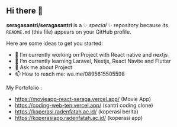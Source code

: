 ## Hi there 👋


**seragasantri/seragasantri** is a ✨ _special_ ✨ repository because its `README.md` (this file) appears on your GitHub profile.

Here are some ideas to get you started:

- 🔭 I’m currently working on Project with React native and nextjs
- 🌱 I’m currently learning Laravel, Nextjs, React Navite and Flutter
- 💬 Ask me about Project
- 📫 How to reach me: wa.me/0895615505598

My Portofolio :
- https://movieapp-react-seraga.vercel.app/ (Movie App)
- https://coding-web-ten.vercel.app/ (santri coding clone)
- https://koperasi.radenfatah.ac.id/ (koperasi berita)
- https://koperasiapp.radenfatah.ac.id/ (koperasi app)
